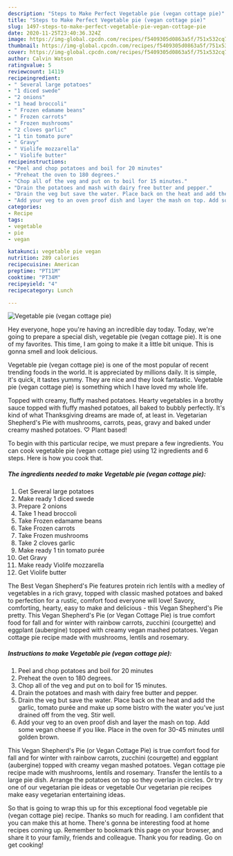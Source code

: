 ```yaml
---
description: "Steps to Make Perfect Vegetable pie (vegan cottage pie)"
title: "Steps to Make Perfect Vegetable pie (vegan cottage pie)"
slug: 1497-steps-to-make-perfect-vegetable-pie-vegan-cottage-pie
date: 2020-11-25T23:40:36.324Z
image: https://img-global.cpcdn.com/recipes/f5409305d0863a5f/751x532cq70/vegetable-pie-vegan-cottage-pie-recipe-main-photo.jpg
thumbnail: https://img-global.cpcdn.com/recipes/f5409305d0863a5f/751x532cq70/vegetable-pie-vegan-cottage-pie-recipe-main-photo.jpg
cover: https://img-global.cpcdn.com/recipes/f5409305d0863a5f/751x532cq70/vegetable-pie-vegan-cottage-pie-recipe-main-photo.jpg
author: Calvin Watson
ratingvalue: 5
reviewcount: 14119
recipeingredient:
- " Several large potatoes"
- "1 diced swede"
- "2 onions"
- "1 head broccoli"
- " Frozen edamame beans"
- " Frozen carrots"
- " Frozen mushrooms"
- "2 cloves garlic"
- "1 tin tomato pure"
- " Gravy"
- " Violife mozzarella"
- " Violife butter"
recipeinstructions:
- "Peel and chop potatoes and boil for 20 minutes"
- "Preheat the oven to 180 degrees."
- "Chop all of the veg and put on to boil for 15 minutes."
- "Drain the potatoes and mash with dairy free butter and pepper."
- "Drain the veg but save the water. Place back on the heat and add the garlic, tomato purée and make up some bistro with the water you’ve just drained off from the veg. Stir well."
- "Add your veg to an oven proof dish and layer the mash on top. Add some vegan cheese if you like. Place in the oven for 30-45 minutes until golden brown."
categories:
- Recipe
tags:
- vegetable
- pie
- vegan

katakunci: vegetable pie vegan 
nutrition: 289 calories
recipecuisine: American
preptime: "PT11M"
cooktime: "PT34M"
recipeyield: "4"
recipecategory: Lunch

---
```



![Vegetable pie (vegan cottage pie)](https://img-global.cpcdn.com/recipes/f5409305d0863a5f/751x532cq70/vegetable-pie-vegan-cottage-pie-recipe-main-photo.jpg)

Hey everyone, hope you're having an incredible day today. Today, we're going to prepare a special dish, vegetable pie (vegan cottage pie). It is one of my favorites. This time, I am going to make it a little bit unique. This is gonna smell and look delicious.

Vegetable pie (vegan cottage pie) is one of the most popular of recent trending foods in the world. It is appreciated by millions daily. It is simple, it's quick, it tastes yummy. They are nice and they look fantastic. Vegetable pie (vegan cottage pie) is something which I have loved my whole life.

Topped with creamy, fluffy mashed potatoes. Hearty vegetables in a brothy sauce topped with fluffy mashed potatoes, all baked to bubbly perfectly. It&#39;s kind of what Thanksgiving dreams are made of, at least in. Vegetarian Shepherd&#39;s Pie with mushrooms, carrots, peas, gravy and baked under creamy mashed potatoes. ♡ Plant based!


To begin with this particular recipe, we must prepare a few ingredients. You can cook vegetable pie (vegan cottage pie) using 12 ingredients and 6 steps. Here is how you cook that.

<!--inarticleads1-->

##### The ingredients needed to make Vegetable pie (vegan cottage pie):

1. Get  Several large potatoes
1. Make ready 1 diced swede
1. Prepare 2 onions
1. Take 1 head broccoli
1. Take  Frozen edamame beans
1. Take  Frozen carrots
1. Take  Frozen mushrooms
1. Take 2 cloves garlic
1. Make ready 1 tin tomato purée
1. Get  Gravy
1. Make ready  Violife mozzarella
1. Get  Violife butter


The Best Vegan Shepherd&#39;s Pie features protein rich lentils with a medley of vegetables in a rich gravy, topped with classic mashed potatoes and baked to perfection for a rustic, comfort food everyone will love! Savory, comforting, hearty, easy to make and delicious - this Vegan Shepherd&#39;s Pie pretty. This Vegan Shepherd&#39;s Pie (or Vegan Cottage Pie) is true comfort food for fall and for winter with rainbow carrots, zucchini (courgette) and eggplant (aubergine) topped with creamy vegan mashed potatoes. Vegan cottage pie recipe made with mushrooms, lentils and rosemary. 

<!--inarticleads2-->

##### Instructions to make Vegetable pie (vegan cottage pie):

1. Peel and chop potatoes and boil for 20 minutes
1. Preheat the oven to 180 degrees.
1. Chop all of the veg and put on to boil for 15 minutes.
1. Drain the potatoes and mash with dairy free butter and pepper.
1. Drain the veg but save the water. Place back on the heat and add the garlic, tomato purée and make up some bistro with the water you’ve just drained off from the veg. Stir well.
1. Add your veg to an oven proof dish and layer the mash on top. Add some vegan cheese if you like. Place in the oven for 30-45 minutes until golden brown.


This Vegan Shepherd&#39;s Pie (or Vegan Cottage Pie) is true comfort food for fall and for winter with rainbow carrots, zucchini (courgette) and eggplant (aubergine) topped with creamy vegan mashed potatoes. Vegan cottage pie recipe made with mushrooms, lentils and rosemary. Transfer the lentils to a large pie dish. Arrange the potatoes on top so they overlap in circles. Or try one of our vegetarian pie ideas or vegetable Our vegetarian pie recipes make easy vegetarian entertaining ideas. 

So that is going to wrap this up for this exceptional food vegetable pie (vegan cottage pie) recipe. Thanks so much for reading. I am confident that you can make this at home. There's gonna be interesting food at home recipes coming up. Remember to bookmark this page on your browser, and share it to your family, friends and colleague. Thank you for reading. Go on get cooking!
